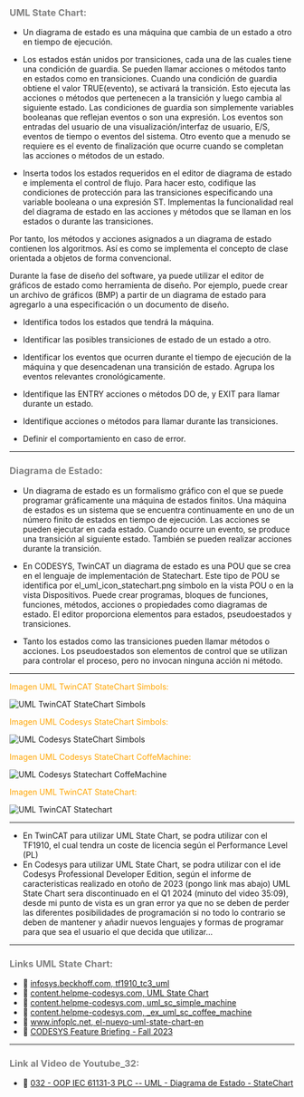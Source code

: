 ### <span style="color:grey">UML State Chart:</span>

- Un diagrama de estado es una máquina que cambia de un estado a otro en tiempo de ejecución. 
- Los estados están unidos por transiciones, cada una de las cuales tiene una condición de guardia. Se pueden llamar acciones o métodos tanto en estados como en transiciones. Cuando una condición de guardia obtiene el valor TRUE(evento), se activará la transición. Esto ejecuta las acciones o métodos que pertenecen a la transición y luego cambia al siguiente estado. Las condiciones de guardia son simplemente variables booleanas que reflejan eventos o son una expresión. Los eventos son entradas del usuario de una visualización/interfaz de usuario, E/S, eventos de tiempo o eventos del sistema. Otro evento que a menudo se requiere es el evento de finalización que ocurre cuando se completan las acciones o métodos de un estado.

- Inserta todos los estados requeridos en el editor de diagrama de estado e implementa el control de flujo. Para hacer esto, codifique las condiciones de protección para las transiciones especificando una variable booleana o una expresión ST. Implementas la funcionalidad real del diagrama de estado en las acciones y métodos que se llaman en los estados o durante las transiciones.

Por tanto, los métodos y acciones asignados a un diagrama de estado contienen los algoritmos. Así es como se implementa el concepto de clase orientada a objetos de forma convencional.

Durante la fase de diseño del software, ya puede utilizar el editor de gráficos de estado como herramienta de diseño. Por ejemplo, puede crear un archivo de gráficos (BMP) a partir de un diagrama de estado para agregarlo a una especificación o un documento de diseño.

- Identifica todos los estados que tendrá la máquina.

- Identificar las posibles transiciones de estado de un estado a otro.

- Identificar los eventos que ocurren durante el tiempo de ejecución de la máquina y que desencadenan una transición de estado. Agrupa los eventos relevantes cronológicamente.

- Identifique las ENTRY acciones o métodos DO de, y EXIT para llamar durante un estado.

- Identifique acciones o métodos para llamar durante las transiciones.

- Definir el comportamiento en caso de error.
***
### <span style="color:grey"> Diagrama de Estado:</span>
- Un diagrama de estado es un formalismo gráfico con el que se puede programar gráficamente una máquina de estados finitos. Una máquina de estados es un sistema que se encuentra continuamente en uno de un número finito de estados en tiempo de ejecución. Las acciones se pueden ejecutar en cada estado. Cuando ocurre un evento, se produce una transición al siguiente estado. También se pueden realizar acciones durante la transición.

- En CODESYS, TwinCAT un diagrama de estado es una POU que se crea en el lenguaje de implementación de Statechart. Este tipo de POU se identifica por el_uml_icon_statechart.png símbolo en la vista POU o en la vista Dispositivos. Puede crear programas, bloques de funciones, funciones, métodos, acciones o propiedades como diagramas de estado. El editor proporciona elementos para estados, pseudoestados y transiciones.

- Tanto los estados como las transiciones pueden llamar métodos o acciones. Los pseudoestados son elementos de control que se utilizan para controlar el proceso, pero no invocan ninguna acción ni método.
***
<span style="color:orange">Imagen UML TwinCAT StateChart Simbols:</span>

![UML TwinCAT StateChart Simbols](../imagenes/UML_TwinCAT_StateChart_Simbols.JPG)

<span style="color:orange">Imagen UML Codesys StateChart Simbols:</span>

![UML Codesys StateChart Simbols](../imagenes/UML_Codesys_StateChart_Simbols.JPG)

<span style="color:orange">Imagen UML Codesys StateChart CoffeMachine:</span>

![UML Codesys Statechart CoffeMachine](../imagenes/UML_Codesys_StateChart_CoffeMachine.JPG)

<span style="color:orange">Imagen UML TwinCAT StateChart:</span>

![UML TwinCAT Statechart](../imagenes/UML_TwinCAT_StateChart.JPG)

***
- En TwinCAT para utilizar UML State Chart, se podra utilizar con el TF1910, el cual tendra un coste de licencia según el Performance Level (PL)
- En Codesys para utilizar UML State Chart, se podra utilizar con el ide Codesys Professional Developer Edition, según el informe de caracteristicas realizado en otoño de 2023 (pongo link mas abajo) UML State Chart sera discontinuado en el Q1 2024 (minuto del video 35:09), desde mi punto de vista es un gran error ya que no se deben de perder las diferentes posibilidades de programación si no todo lo contrario se deben de mantener y añadir nuevos lenguajes y formas de programar para que sea el usuario el que decida que utilizar...

***
### <span style="color:grey">Links UML State Chart:</span>
- 🔗 [infosys.beckhoff.com, tf1910_tc3_uml](https://infosys.beckhoff.com/english.php?content=../content/1033/tf1910_tc3_uml/3161408011.html&id=)
- 🔗 [content.helpme-codesys.com, UML State Chart](https://content.helpme-codesys.com/en/CODESYS%20UML/f_uml_sc.html)
- 🔗 [content.helpme-codesys.com, uml_sc_simple_machine](https://content.helpme-codesys.com/en/CODESYS%20UML/_uml_sc_simple_machine.html)
- 🔗 [content.helpme-codesys.com, _ex_uml_sc_coffee_machine](https://content.helpme-codesys.com/en/CODESYS%20Examples/_ex_uml_sc_coffee_machine.html)
- 🔗 [www.infoplc.net, el-nuevo-uml-state-chart-en](https://www.infoplc.net/descargas/42-codesys/2080-lenguajes-de-programaci%C3%B3n-de-codesys-incluido-el-nuevo-uml-state-chart-en)
- 🔗 [CODESYS Feature Briefing - Fall 2023](https://www.youtube.com/watch?v=ND4TQQNxXQg)
***
### <span style="color:grey">Link al Video de Youtube_32:</span>
- 🔗 [032 - OOP IEC 61131-3 PLC -- UML - Diagrama de Estado - StateChart](https://youtu.be/Gq_wvuDBgZ4)